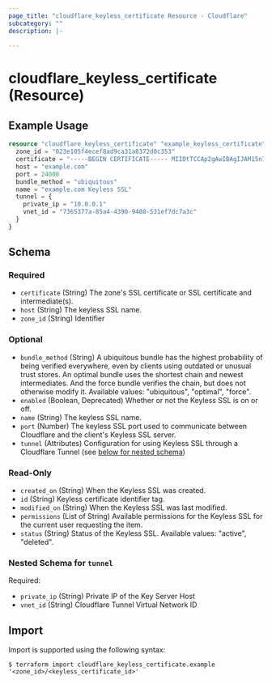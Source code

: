 ```yaml
---
page_title: "cloudflare_keyless_certificate Resource - Cloudflare"
subcategory: ""
description: |-
  
---
```


# cloudflare_keyless_certificate (Resource)



## Example Usage

```terraform
resource "cloudflare_keyless_certificate" "example_keyless_certificate" {
  zone_id = "023e105f4ecef8ad9ca31a8372d0c353"
  certificate = "-----BEGIN CERTIFICATE----- MIIDtTCCAp2gAwIBAgIJAM15n7fdxhRtMA0GCSqGSIb3DQEBBQUAMEUxCzAJBgNV BAYTAlVTMRMwEQYDVQQIEwpTb21lLVN0YXRlMSEwHwYDVQQKExhJbnRlcm5ldCBX aWRnaXRzIFB0eSBMdGQwHhcNMTQwMzExMTkyMTU5WhcNMTQwNDEwMTkyMTU5WjBF MQswCQYDVQQGEwJVUzETMBEGA1UECBMKU29tZS1TdGF0ZTEhMB8GA1UEChMYSW50 ZXJuZXQgV2lkZ2l0cyBQdHkgTHRkMIIBIjANBgkqhkiG9w0BAQEFAAOCAQ8AMIIB CgKCAQEAvq3sKsHpeduJHimOK+fvQdKsI8z8A05MZyyLp2/R/GE8FjNv+hkVY1WQ LIyTNNQH7CJecE1nbTfo8Y56S7x/rhxC6/DJ8MIulapFPnorq46KU6yRxiM0MQ3N nTJHlHA2ozZta6YBBfVfhHWl1F0IfNbXCLKvGwWWMbCx43OfW6KTkbRnE6gFWKuO fSO5h2u5TaWVuSIzBvYs7Vza6m+gtYAvKAJV2nSZ+eSEFPDo29corOy8+huEOUL8 5FAw4BFPsr1TlrlGPFitduQUHGrSL7skk1ESGza0to3bOtrodKei2s9bk5MXm7lZ qI+WZJX4Zu9+mzZhc9pCVi8r/qlXuQIDAQABo4GnMIGkMB0GA1UdDgQWBBRvavf+ sWM4IwKiH9X9w1vl6nUVRDB1BgNVHSMEbjBsgBRvavf+sWM4IwKiH9X9w1vl6nUV RKFJpEcwRTELMAkGA1UEBhMCVVMxEzARBgNVBAgTClNvbWUtU3RhdGUxITAfBgNV BAoTGEludGVybmV0IFdpZGdpdHMgUHR5IEx0ZIIJAM15n7fdxhRtMAwGA1UdEwQF MAMBAf8wDQYJKoZIhvcNAQEFBQADggEBABY2ZzBaW0dMsAAT7tPJzrVWVzQx6KU4 UEBLudIlWPlkAwTnINCWR/8eNjCCmGA4heUdHmazdpPa8RzwOmc0NT1NQqzSyktt vTqb4iHD7+8f9MqJ9/FssCfTtqr/Qst/hGH4Wmdf1EJ/6FqYAAb5iRlPgshFZxU8 uXtA8hWn6fK6eISD9HBdcAFToUvKNZ1BIDPvh9f95Ine8ar6yGd56TUNrHR8eHBs ESxz5ddVR/oWRysNJ+aGAyYqHS8S/ttmC7r4XCAHqXptkHPCGRqkAhsterYhd4I8 /cBzejUobNCjjHFbtkAL/SjxZOLW+pNkZwfeYdM8iPkD54Uua1v2tdw= -----END CERTIFICATE-----"
  host = "example.com"
  port = 24008
  bundle_method = "ubiquitous"
  name = "example.com Keyless SSL"
  tunnel = {
    private_ip = "10.0.0.1"
    vnet_id = "7365377a-85a4-4390-9480-531ef7dc7a3c"
  }
}
```

<!-- schema generated by tfplugindocs -->
## Schema

### Required

- `certificate` (String) The zone's SSL certificate or SSL certificate and intermediate(s).
- `host` (String) The keyless SSL name.
- `zone_id` (String) Identifier

### Optional

- `bundle_method` (String) A ubiquitous bundle has the highest probability of being verified everywhere, even by clients using outdated or unusual trust stores. An optimal bundle uses the shortest chain and newest intermediates. And the force bundle verifies the chain, but does not otherwise modify it.
Available values: "ubiquitous", "optimal", "force".
- `enabled` (Boolean, Deprecated) Whether or not the Keyless SSL is on or off.
- `name` (String) The keyless SSL name.
- `port` (Number) The keyless SSL port used to communicate between Cloudflare and the client's Keyless SSL server.
- `tunnel` (Attributes) Configuration for using Keyless SSL through a Cloudflare Tunnel (see [below for nested schema](#nestedatt--tunnel))

### Read-Only

- `created_on` (String) When the Keyless SSL was created.
- `id` (String) Keyless certificate identifier tag.
- `modified_on` (String) When the Keyless SSL was last modified.
- `permissions` (List of String) Available permissions for the Keyless SSL for the current user requesting the item.
- `status` (String) Status of the Keyless SSL.
Available values: "active", "deleted".

<a id="nestedatt--tunnel"></a>
### Nested Schema for `tunnel`

Required:

- `private_ip` (String) Private IP of the Key Server Host
- `vnet_id` (String) Cloudflare Tunnel Virtual Network ID

## Import

Import is supported using the following syntax:

```shell
$ terraform import cloudflare_keyless_certificate.example '<zone_id>/<keyless_certificate_id>'
```
